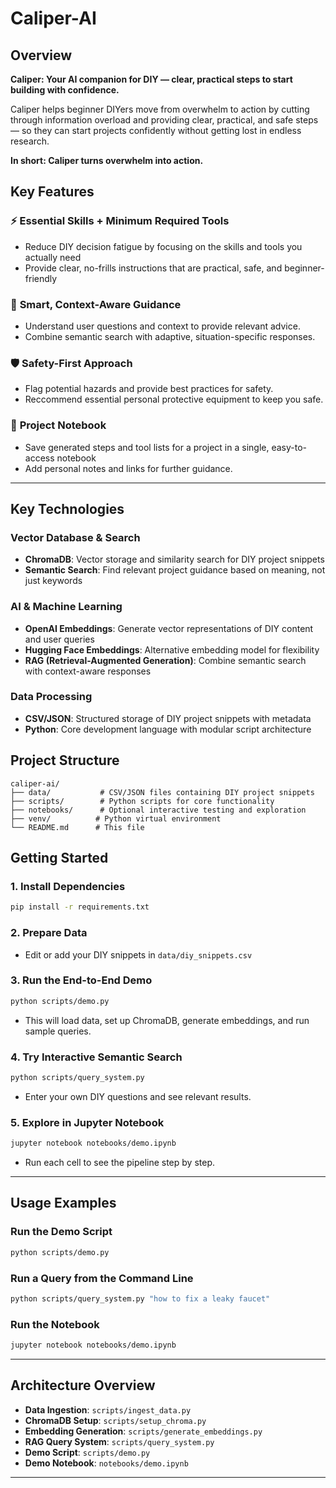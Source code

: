 # Caliper-AI

## Overview

**Caliper: Your AI companion for DIY — clear, practical steps to start building with confidence.**

Caliper helps beginner DIYers move from overwhelm to action by cutting through information overload and providing clear, practical, and safe steps — so they can start projects confidently without getting lost in endless research.

**In short: Caliper turns overwhelm into action.**


## Key Features

### ⚡ **Essential Skills + Minimum Required Tools**
- Reduce DIY decision fatigue by focusing on the skills and tools you actually need  
- Provide clear, no-frills instructions that are practical, safe, and beginner-friendly

### 🎯 **Smart, Context-Aware Guidance**
- Understand user questions and context to provide relevant advice.
- Combine semantic search with adaptive, situation-specific responses.

### 🛡️ **Safety-First Approach**
- Flag potential hazards and provide best practices for safety. 
- Reccommend essential personal protective equipment to keep you safe.

### 📒 **Project Notebook**
- Save generated steps and tool lists for a project in a single, easy-to-access notebook  
- Add personal notes and links for further guidance. 
  
---

## Key Technologies

### Vector Database & Search
- **ChromaDB**: Vector storage and similarity search for DIY project snippets
- **Semantic Search**: Find relevant project guidance based on meaning, not just keywords

### AI & Machine Learning
- **OpenAI Embeddings**: Generate vector representations of DIY content and user queries
- **Hugging Face Embeddings**: Alternative embedding model for flexibility
- **RAG (Retrieval-Augmented Generation)**: Combine semantic search with context-aware responses

### Data Processing
- **CSV/JSON**: Structured storage of DIY project snippets with metadata
- **Python**: Core development language with modular script architecture

## Project Structure

```
caliper-ai/
├── data/           # CSV/JSON files containing DIY project snippets
├── scripts/        # Python scripts for core functionality
├── notebooks/      # Optional interactive testing and exploration
├── venv/          # Python virtual environment
└── README.md      # This file
```

## Getting Started

### 1. Install Dependencies

```bash
pip install -r requirements.txt
```

### 2. Prepare Data
- Edit or add your DIY snippets in `data/diy_snippets.csv`

### 3. Run the End-to-End Demo

```bash
python scripts/demo.py
```
- This will load data, set up ChromaDB, generate embeddings, and run sample queries.

### 4. Try Interactive Semantic Search

```bash
python scripts/query_system.py
```
- Enter your own DIY questions and see relevant results.

### 5. Explore in Jupyter Notebook

```bash
jupyter notebook notebooks/demo.ipynb
```
- Run each cell to see the pipeline step by step.

---

## Usage Examples

### Run the Demo Script
```bash
python scripts/demo.py
```

### Run a Query from the Command Line
```bash
python scripts/query_system.py "how to fix a leaky faucet"
```

### Run the Notebook
```bash
jupyter notebook notebooks/demo.ipynb
```

---

## Architecture Overview
- **Data Ingestion**: `scripts/ingest_data.py`
- **ChromaDB Setup**: `scripts/setup_chroma.py`
- **Embedding Generation**: `scripts/generate_embeddings.py`
- **RAG Query System**: `scripts/query_system.py`
- **Demo Script**: `scripts/demo.py`
- **Demo Notebook**: `notebooks/demo.ipynb`

---
